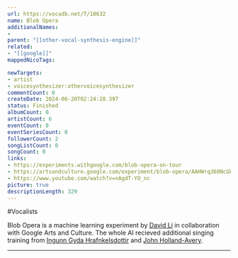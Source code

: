 ```yaml
---
url: https://vocadb.net/T/10632
name: Blob Opera
additionalNames: 
- 
parent: "[[other-vocal-synthesis-engine]]"
related:
- "[[google]]"
mappedNicoTags:

newTargets:
- artist
- voicesynthesizer:othervoicesynthesizer
commentCount: 0
createDate: 2024-06-20T02:24:28.397
status: Finished
albumCount: 0
artistCount: 6
eventCount: 0
eventSeriesCount: 0
followerCount: 2
songListCount: 0
songCount: 0
links: 
- https://experiments.withgoogle.com/blob-opera-on-tour
- https://artsandculture.google.com/experiment/blob-opera/AAHWrq360NcGbw
- https://www.youtube.com/watch?v=nAgdT-YO_nc
picture: true
descriptionLength: 329
---
```


#Vocalists

Blob Opera is a machine learning experiment by [David Li](http://david.li/) in collaboration with Google Arts and Culture. The whole AI recieved additional singing training from [Ingunn Gyda Hrafnkelsdottir](https://auditionoracle.com/singer/ingunn_gyda_hrafnkelsdottir/) and [John Holland-Avery](https://john.hollandavery.com/).

---

